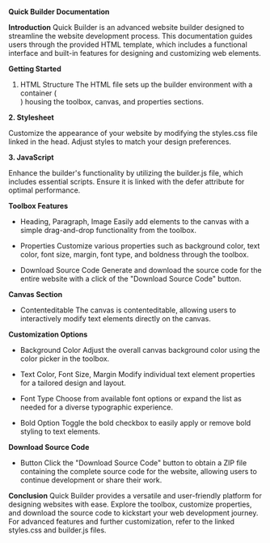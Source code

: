 **Quick Builder Documentation**

**Introduction**
Quick Builder is an advanced website builder designed to streamline the website development process. This documentation guides users through the provided HTML template, which includes a functional interface and built-in features for designing and customizing web elements.

**Getting Started**
1. HTML Structure
The HTML file sets up the builder environment with a container (<div id="builder">) housing the toolbox, canvas, and properties sections.

**2. Stylesheet**

Customize the appearance of your website by modifying the styles.css file linked in the head. Adjust styles to match your design preferences.

**3. JavaScript**

Enhance the builder's functionality by utilizing the builder.js file, which includes essential scripts. Ensure it is linked with the defer attribute for optimal performance.

**Toolbox Features**
- Heading, Paragraph, Image
Easily add elements to the canvas with a simple drag-and-drop functionality from the toolbox.

- Properties
Customize various properties such as background color, text color, font size, margin, font type, and boldness through the toolbox.

- Download Source Code
Generate and download the source code for the entire website with a click of the "Download Source Code" button.

**Canvas Section**
- Contenteditable
The canvas is contenteditable, allowing users to interactively modify text elements directly on the canvas.

**Customization Options**
- Background Color
Adjust the overall canvas background color using the color picker in the toolbox.

- Text Color, Font Size, Margin
Modify individual text element properties for a tailored design and layout.

- Font Type
Choose from available font options or expand the list as needed for a diverse typographic experience.

- Bold Option
Toggle the bold checkbox to easily apply or remove bold styling to text elements.

**Download Source Code**
- Button
Click the "Download Source Code" button to obtain a ZIP file containing the complete source code for the website, allowing users to continue development or share their work.

**Conclusion**
Quick Builder provides a versatile and user-friendly platform for designing websites with ease. Explore the toolbox, customize properties, and download the source code to kickstart your web development journey. For advanced features and further customization, refer to the linked styles.css and builder.js files.
